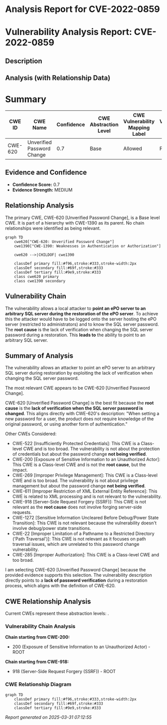 # Analysis Report for CVE-2022-0859

# Vulnerability Analysis Report: CVE-2022-0859

## Description



## Analysis (with Relationship Data)

# Summary
| CWE ID | CWE Name | Confidence | CWE Abstraction Level | CWE Vulnerability Mapping Label | CWE-Vulnerability Mapping Notes |
|---|---|---|---|---|---|
| CWE-620 | Unverified Password Change | 0.7 | Base | Allowed | Primary CWE |

## Evidence and Confidence

*   **Confidence Score:** 0.7
*   **Evidence Strength:** MEDIUM

## Relationship Analysis
The primary CWE, CWE-620 [Unverified Password Change], is a Base level CWE. It is part of a hierarchy with CWE-1390 as its parent. No chain relationships were identified as being relevant.

```mermaid
graph TD
    cwe620["CWE-620: Unverified Password Change"]
    cwe1390["CWE-1390: Weaknesses in Authentication or Authorization"]
    
    cwe620 -->|CHILDOF| cwe1390

    classDef primary fill:#f96,stroke:#333,stroke-width:2px
    classDef secondary fill:#69f,stroke:#333
    classDef tertiary fill:#9e9,stroke:#333
    class cwe620 primary
    class cwe1390 secondary
```

## Vulnerability Chain
The vulnerability allows a local attacker to **point an ePO server to an arbitrary SQL server during the restoration of the ePO server**. To achieve this the attacker would have to be logged onto the server hosting the ePO server (restricted to administrators) and to know the SQL server password. The **root cause** is the lack of verification when changing the SQL server password during a restoration. This **leads to** the ability to point to an arbitrary SQL server.

## Summary of Analysis
The vulnerability allows an attacker to point an ePO server to an arbitrary SQL server during restoration by exploiting the lack of verification when changing the SQL server password.

The most relevant CWE appears to be CWE-620 [Unverified Password Change].

CWE-620 [Unverified Password Change] is the best fit because the **root cause** is the **lack of verification when the SQL server password is changed**. This aligns directly with CWE-620's description: "When setting a new password for a user, the product does not require knowledge of the original password, or using another form of authentication."

Other CWEs Considered:

*   CWE-522 [Insufficiently Protected Credentials]: This CWE is a Class-level CWE and is too broad. The vulnerability is not about the protection of credentials but about the password change **not being verified**.
*   CWE-200 [Exposure of Sensitive Information to an Unauthorized Actor]: This CWE is a Class-level CWE and is not the **root cause**, but the impact.
*   CWE-269 [Improper Privilege Management]: This CWE is a Class-level CWE and is too broad. The vulnerability is not about privilege management but about the password change **not being verified**.
*   CWE-611 [Improper Restriction of XML External Entity Reference]: This CWE is related to XML processing and is not relevant to the vulnerability.
*   CWE-918 [Server-Side Request Forgery (SSRF)]: This CWE is not relevant as the **root cause** does not involve forging server-side requests.
*   CWE-1272 [Sensitive Information Uncleared Before Debug/Power State Transition]: This CWE is not relevant because the vulnerability doesn't involve debug/power state transitions.
*   CWE-22 [Improper Limitation of a Pathname to a Restricted Directory ('Path Traversal')]: This CWE is not relevant as it focuses on path traversal issues, which are unrelated to this password change vulnerability.
*   CWE-285 [Improper Authorization]: This CWE is a Class-level CWE and too broad.

I am selecting CWE-620 [Unverified Password Change] because the provided evidence supports this selection. The vulnerability description directly points to a **lack of password verification** during a restoration process, which aligns with the definition of CWE-620.


## CWE Relationship Analysis

Current CWEs represent these abstraction levels: .


### Vulnerability Chain Analysis

**Chain starting from CWE-200:**
- 200 (Exposure of Sensitive Information to an Unauthorized Actor) - ROOT


**Chain starting from CWE-918:**
- 918 (Server-Side Request Forgery (SSRF)) - ROOT



### CWE Relationship Diagram

```mermaid
graph TD
    classDef primary fill:#f96,stroke:#333,stroke-width:2px
    classDef secondary fill:#69f,stroke:#333
    classDef tertiary fill:#9e9,stroke:#333
```



*Report generated on 2025-03-31 07:12:55*
